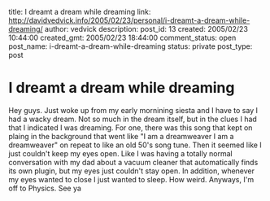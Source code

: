 title: I dreamt a dream while dreaming
link: http://davidvedvick.info/2005/02/23/personal/i-dreamt-a-dream-while-dreaming/
author: vedvick
description: 
post_id: 13
created: 2005/02/23 10:44:00
created_gmt: 2005/02/23 18:44:00
comment_status: open
post_name: i-dreamt-a-dream-while-dreaming
status: private
post_type: post

# I dreamt a dream while dreaming

Hey guys. Just woke up from my early mornining siesta and I have to say I had a wacky dream. Not so much in the dream itself, but in the clues I had that I indicated I was dreaming. For one, there was this song that kept on plaing in the background that went like "I am a dreamweaver I am a dreamweaver" on repeat to like an old 50's song tune. Then it seemed like I just couldn't keep my eyes open. Like I was having a totally normal conversation with my dad about a vacuum cleaner that automatically finds its own plugin, but my eyes just couldn't stay open. In addition, whenever my eyes wanted to close I just wanted to sleep. How weird. Anyways, I'm off to Physics. See ya